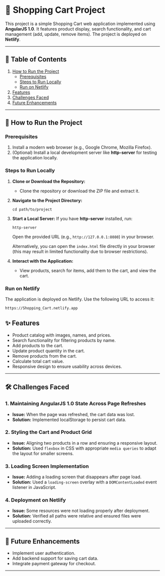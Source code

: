# 🛒 Shopping Cart Project

This project is a simple Shopping Cart web application implemented using **AngularJS 1.0**. It features product display, search functionality, and cart management (add, update, remove items). The project is deployed on **Netlify**.

---

## 📖 Table of Contents

1. [How to Run the Project](#how-to-run-the-project)
   - [Prerequisites](#prerequisites)
   - [Steps to Run Locally](#steps-to-run-locally)
   - [Run on Netlify](#run-on-netlify)
2. [Features](#features)
3. [Challenges Faced](#challenges-faced)
4. [Future Enhancements](#future-enhancements)

---

## 🚀 How to Run the Project

### Prerequisites

1. Install a modern web browser (e.g., Google Chrome, Mozilla Firefox).
2. (Optional) Install a local development server like **http-server** for testing the application locally.

### Steps to Run Locally

1. **Clone or Download the Repository:**

   - Clone the repository or download the ZIP file and extract it.

2. **Navigate to the Project Directory:**

   ```
   cd path/to/project
   ```

3. **Start a Local Server:**
   If you have **http-server** installed, run:

   ```
   http-server
   ```

   Open the provided URL (e.g., `http://127.0.0.1:8080`) in your browser.

   Alternatively, you can open the `index.html` file directly in your browser (this may result in limited functionality due to browser restrictions).

4. **Interact with the Application:**

   - View products, search for items, add them to the cart, and view the cart.

### Run on Netlify

The application is deployed on Netlify. Use the following URL to access it:

```
https://Shopping_Cart.netlify.app
```


## ✨ Features

- Product catalog with images, names, and prices.
- Search functionality for filtering products by name.
- Add products to the cart.
- Update product quantity in the cart.
- Remove products from the cart.
- Calculate total cart value.
- Responsive design to ensure usability across devices.

---

## 🛠️ Challenges Faced

### 1. Maintaining AngularJS 1.0 State Across Page Refreshes

- **Issue:** When the page was refreshed, the cart data was lost.
- **Solution:** Implemented localStorage to persist cart data.

### 2. Styling the Cart and Product Grid

- **Issue:** Aligning two products in a row and ensuring a responsive layout.
- **Solution:** Used `flexbox` in CSS with appropriate `media queries` to adapt the layout for smaller screens.

### 3. Loading Screen Implementation

- **Issue:** Adding a loading screen that disappears after page load.
- **Solution:** Used a `loading-screen` overlay with a `DOMContentLoaded` event listener in JavaScript.

### 4. Deployment on Netlify

- **Issue:** Some resources were not loading properly after deployment.
- **Solution:** Verified all paths were relative and ensured files were uploaded correctly.

---

## 🌟 Future Enhancements

- Implement user authentication.
- Add backend support for saving cart data.
- Integrate payment gateway for checkout.

---



